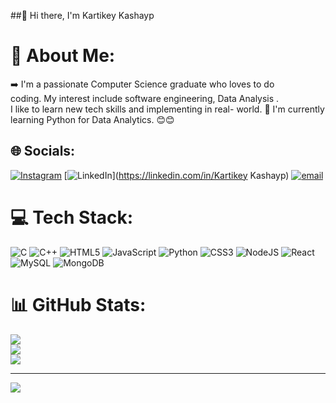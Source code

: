 ##👋 Hi there, I'm Kartikey Kashayp
# 💫 About Me:
➡️ I'm a passionate Computer Science graduate who loves to do <br>coding. My interest include software engineering, Data Analysis .<br>I like to learn new tech skills and implementing in real- world.
🧠 I'm currently learning Python for Data Analytics.
😊😊

## 🌐 Socials:
[![Instagram](https://img.shields.io/badge/Instagram-%23E4405F.svg?logo=Instagram&logoColor=white)](https://instagram.com/kartikey5208) [![LinkedIn](https://img.shields.io/badge/LinkedIn-%230077B5.svg?logo=linkedin&logoColor=white)](https://linkedin.com/in/Kartikey Kashayp) [![email](https://img.shields.io/badge/Email-D14836?logo=gmail&logoColor=white)](mailto:Kashyapkartik152@gmail.com) 

# 💻 Tech Stack:
![C](https://img.shields.io/badge/c-%2300599C.svg?style=for-the-badge&logo=c&logoColor=white) ![C++](https://img.shields.io/badge/c++-%2300599C.svg?style=for-the-badge&logo=c%2B%2B&logoColor=white) ![HTML5](https://img.shields.io/badge/html5-%23E34F26.svg?style=for-the-badge&logo=html5&logoColor=white) ![JavaScript](https://img.shields.io/badge/javascript-%23323330.svg?style=for-the-badge&logo=javascript&logoColor=%23F7DF1E) ![Python](https://img.shields.io/badge/python-3670A0?style=for-the-badge&logo=python&logoColor=ffdd54) ![CSS3](https://img.shields.io/badge/css3-%231572B6.svg?style=for-the-badge&logo=css3&logoColor=white) ![NodeJS](https://img.shields.io/badge/node.js-6DA55F?style=for-the-badge&logo=node.js&logoColor=white) ![React](https://img.shields.io/badge/react-%2320232a.svg?style=for-the-badge&logo=react&logoColor=%2361DAFB) ![MySQL](https://img.shields.io/badge/mysql-4479A1.svg?style=for-the-badge&logo=mysql&logoColor=white) ![MongoDB](https://img.shields.io/badge/MongoDB-%234ea94b.svg?style=for-the-badge&logo=mongodb&logoColor=white)
# 📊 GitHub Stats:
![](https://github-readme-stats.vercel.app/api?username=kartikey-kashyap&theme=radical&hide_border=false&include_all_commits=false&count_private=false)<br/>
![](https://nirzak-streak-stats.vercel.app/?user=kartikey-kashyap&theme=radical&hide_border=false)<br/>
![](https://github-readme-stats.vercel.app/api/top-langs/?username=kartikey-kashyap&theme=radical&hide_border=false&include_all_commits=false&count_private=false&layout=compact)

---
[![](https://visitcount.itsvg.in/api?id=kartikey-kashyap&icon=0&color=0)](https://visitcount.itsvg.in)

<!-- Proudly created with GPRM ( https://gprm.itsvg.in ) -->
<!--
**kartikey-kashyap/kartikey-kashyap** is a ✨ _special_ ✨ repository because its `README.md` (this file) appears on your GitHub profile.

Here are some ideas to get you started:

- 🔭 I’m currently working on ...
- 🌱 I’m currently learning ...
- 👯 I’m looking to collaborate on ...
- 🤔 I’m looking for help with ...
- 💬 Ask me about ...
- 📫 How to reach me: ...
- 😄 Pronouns: ...
- ⚡ Fun fact: ...
-->
